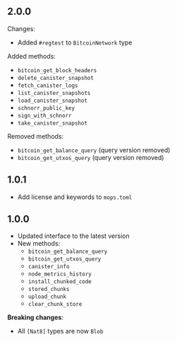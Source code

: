 ## 2.0.0

Changes:
- Added `#regtest` to `BitcoinNetwork` type

Added methods:
- `bitcoin_get_block_headers`
- `delete_canister_snapshot`
- `fetch_canister_logs`
- `list_canister_snapshots`
- `load_canister_snapshot`
- `schnorr_public_key`
- `sign_with_schnorr`
- `take_canister_snapshot`

Removed methods:
- `bitcoin_get_balance_query` (query version removed)
- `bitcoin_get_utxos_query` (query version removed)

## 1.0.1
- Add license and keywords to `mops.toml`

## 1.0.0
- Updated interface to the latest version
- New methods:
  - `bitcoin_get_balance_query`
  - `bitcoin_get_utxos_query`
  - `canister_info`
  - `node_metrics_history`
  - `install_chunked_code`
  - `stored_chunks`
  - `upload_chunk`
  - `clear_chunk_store`

**Breaking changes**:
- All `[Nat8]` types are now `Blob`